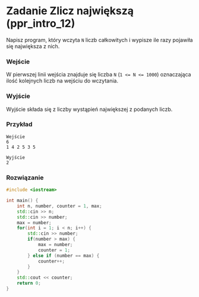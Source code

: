 # Zadanie Zlicz największą (ppr_intro_12)

Napisz program, który wczyta `N` liczb całkowitych i wypisze ile razy pojawiła się największa z nich.

### Wejście

W pierwszej linii wejścia znajduje się liczba `N` (`1 <= N <= 1000`) oznaczająca ilość kolejnych liczb na wejściu do wczytania.

### Wyjście

Wyjście składa się z liczby wystąpień największej z podanych liczb.

### Przykład

```
Wejście
6
1 4 2 5 3 5

Wyjście
2
```

### Rozwiązanie

```cpp
#include <iostream>

int main() {
    int n, number, counter = 1, max;
    std::cin >> n;
    std::cin >> number;
    max = number;
    for(int i = 1; i < n; i++) {
        std::cin >> number;
        if(number > max) {
            max = number;
            counter = 1;
        } else if (number == max) {
            counter++;
        }
    }
    std::cout << counter;
    return 0;
}
```